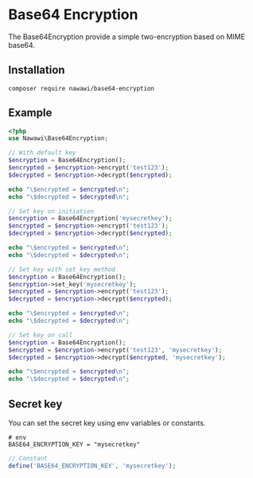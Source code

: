 # Base64 Encryption
The Base64Encryption provide a simple two-encryption based on MIME base64.

## Installation
```
composer require nawawi/base64-encryption
```

## Example
```php
<?php
use Nawawi\Base64Encryption;

// With default key
$encryption = Base64Encryption();
$encrypted = $encryption->encrypt('test123');
$decrypted = $encryption->decrypt($encrypted);

echo "\$encrypted = $encrypted\n";
echo "\$decrypted = $decrypted\n";

// Set key on initiation
$encryption = Base64Encryption('mysecretkey');
$encrypted = $encryption->encrypt('test123');
$decrypted = $encryption->decrypt($encrypted);

echo "\$encrypted = $encrypted\n";
echo "\$decrypted = $decrypted\n";

// Set key with set_key method
$encryption = Base64Encryption();
$encryption->set_key('mysecretkey');
$encrypted = $encryption->encrypt('test123');
$decrypted = $encryption->decrypt($encrypted);

echo "\$encrypted = $encrypted\n";
echo "\$decrypted = $decrypted\n";

// Set key on call
$encryption = Base64Encryption();
$encrypted = $encryption->encrypt('test123', 'mysecretkey');
$decrypted = $encryption->decrypt($encrypted, 'mysecretkey');

echo "\$encrypted = $encrypted\n";
echo "\$decrypted = $decrypted\n";
```

## Secret key
You can set the secret key using env variables or constants.

```
# env
BASE64_ENCRYPTION_KEY = "mysecretkey"
```

```php
// Constant
define('BASE64_ENCRYPTION_KEY', 'mysecretkey');
```
